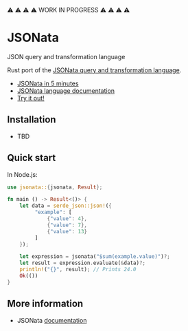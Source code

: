 ⚠️ ⚠️ ⚠️ ⚠️  WORK IN PROGRESS ⚠️ ⚠️ ⚠️ ⚠️  

# JSONata

JSON query and transformation language

Rust port of the [JSONata query and transformation language](http://jsonata.org/).

* [JSONata in 5 minutes](https://www.youtube.com/embed/ZBaK40rtIBM)
* [JSONata language documentation](http://docs.jsonata.org/)
* [Try it out!](http://try.jsonata.org/)

## Installation

- TBD

## Quick start

In Node.js:

```rust
use jsonata::{jsonata, Result};

fn main () -> Result<()> {
    let data = serde_json::json!({
         "example": [
             {"value": 4},
             {"value": 7},
             {"value": 13}
         ]
    });

    let expression = jsonata("$sum(example.value)")?;
    let result = expression.evaluate(&data)?;
    println!("{}", result); // Prints 24.0
    Ok(())
}
```

## More information
- JSONata [documentation](http://docs.jsonata.org/)
